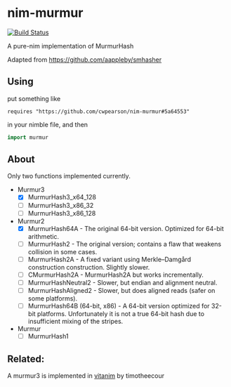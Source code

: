 # nim-murmur

[![Build Status](https://travis-ci.org/cwpearson/nim-murmur.svg?branch=master)](https://travis-ci.org/cwpearson/nim-murmur)

A pure-nim implementation of MurmurHash

Adapted from https://github.com/aappleby/smhasher

## Using

put something like

```
requires "https://github.com/cwpearson/nim-murmur#5a64553"
```

in your nimble file, and then

```nim
import murmur
```

## About

Only two functions implemented currently.

- Murmur3
  - [x] MurmurHash3_x64_128
  - [ ] MurmurHash3_x86_32
  - [ ] MurmurHash3_x86_128
- Murmur2
  - [x] MurmurHash64A - The original 64-bit version. Optimized for 64-bit arithmetic.
  - [ ] MurmurHash2 - The original version; contains a flaw that weakens collision in some cases.
  - [ ] MurmurHash2A - A fixed variant using Merkle–Damgård construction construction. Slightly slower.
  - [ ] CMurmurHash2A - MurmurHash2A but works incrementally.
  - [ ] MurmurHashNeutral2 - Slower, but endian and alignment neutral.
  - [ ] MurmurHashAligned2 - Slower, but does aligned reads (safer on some platforms).
  - [ ] MurmurHash64B (64-bit, x86) - A 64-bit version optimized for 32-bit platforms. Unfortunately it is not a true 64-bit hash due to insufficient mixing of the stripes.
- Murmur
  - [ ] MurmurHash1

## Related:

A murmur3 is implemented in [vitanim](https://github.com/timotheecour/vitanim/blob/master/murmur/murmur.nim) by timotheecour